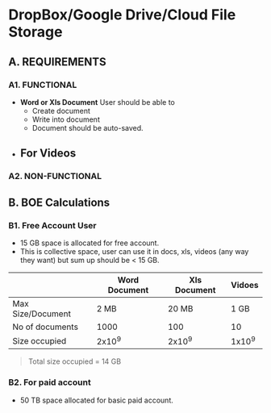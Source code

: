 # DropBox/Google Drive/Cloud File Storage

## A. REQUIREMENTS
### A1. FUNCTIONAL
- **Word or Xls Document** User should be able to
  - Create document
  - Write into document
  - Document should be auto-saved.
- **For Videos**
  - 
### A2. NON-FUNCTIONAL

## B. BOE Calculations
### B1. Free Account User
- 15 GB space is allocated for free account.
- This is collective space, user can use it in docs, xls, videos (any way they want) but sum up should be < 15 GB.

| | Word Document | Xls Document | Vidoes |
| --- | --- | --- | --- |
| Max Size/Document | 2 MB | 20 MB | 1 GB |
| No of documents | 1000 | 100 | 10 |
| Size occupied | 2x10<sup>9</sup> | 2x10<sup>9</sup> | 1x10<sup>9</sup> |
> Total size occupied = 14 GB

### B2. For paid account
- 50 TB space allocated for basic paid account.


